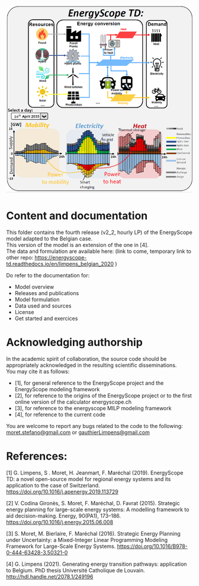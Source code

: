 ![energyScope logo](./Docs/images/estd_graphical_abstract.png)
===================

 
# Content and documentation #
This folder contains the fourth release (v2_2, hourly LP) of the EnergyScope model adapted to the Belgian case.  
This version of the model is an extension of the one in [4].  
The data and formulation are available here:
	(link to come, temporary link to other repo: https://energyscope-td.readthedocs.io/en/limpens_belgian_2020 )

Do refer to the documentation for:
- Model overview
- Releases and publications
- Model formulation
- Data used and sources
- License
- Get started and exercices


# Acknowledging authorship #
In the academic spirit of collaboration, the source code should be appropriately acknowledged in the resulting scientific disseminations.  
You may cite it as follows: 
- [1], for general reference to the EnergyScope project and the EnergyScope modeling framework  	
- [2], for reference to the origins of the EnergyScope project or to the first online version of the calculator energyscope.ch 	
- [3], for reference to the energyscope MILP modeling framework 	
- [4], for reference to the current code 	

You are welcome to report any bugs related to the code to the following:    
 moret.stefano@gmail.com or gauthierLimpens@gmail.com  


# References:  #  
[1] G. Limpens, S . Moret, H. Jeanmart, F. Maréchal (2019). EnergyScope TD: a novel open-source model for regional energy systems and its application to the case of Switzerland. https://doi.org/10.1016/j.apenergy.2019.113729	

[2] V. Codina Gironès, S. Moret, F. Maréchal, D. Favrat (2015). Strategic energy planning for large-scale energy systems: A modelling framework to aid decision-making. Energy, 90(PA1), 173–186. https://doi.org/10.1016/j.energy.2015.06.008   	

[3] S. Moret, M. Bierlaire, F. Maréchal (2016). Strategic Energy Planning under Uncertainty: a Mixed-Integer Linear Programming Modeling Framework for Large-Scale Energy Systems. https://doi.org/10.1016/B978-0-444-63428-3.50321-0  	

[4] G. Limpens (2021). Generating energy transition pathways: application to Belgium. PhD thesis Université Catholique de Louvain. http://hdl.handle.net/2078.1/249196

